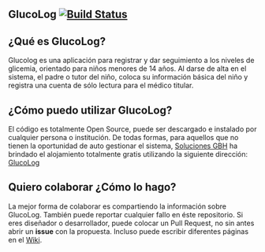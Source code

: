 ## GlucoLog [![Build Status](https://travis-ci.org/davidtavarez/glucolog.svg?branch=master)](https://travis-ci.org/davidtavarez/glucolog)

## ¿Qué es GlucoLog?

Glucolog es una aplicación para registrar y dar seguimiento a los niveles de glicemia, orientado para niños menores de 14 años. Al darse de alta en el sistema, el padre o tutor del niño, coloca su información básica del niño y registra una cuenta de sólo lectura para el médico titular.

## ¿Cómo puedo utilizar GlucoLog?

El código es totalmente Open Source, puede ser descargado e instalado por cualquier persona o institución. De todas formas, para aquellos que no tienen la oportunidad de auto gestionar el sistema, [Soluciones GBH](https://gbh.com.do/) ha brindado el alojamiento totalmente gratis utilizando la siguiente dirección: [GlucoLog](http://40.114.31.197/)

## Quiero colaborar ¿Cómo lo hago?

La mejor forma de colaborar es compartiendo la información sobre GlucoLog. También puede reportar cualquier fallo en éste repositorio. Si eres diseñador o desarrollador, puede colocar un Pull Request, no sin antes abrir un **issue** con la propuesta. Incluso puede escribir diferentes páginas en el [Wiki](https://github.com/davidtavarez/glucolog/wiki).
